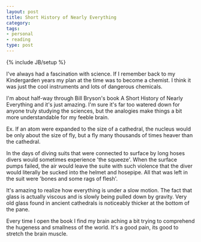 ```yaml
---
layout: post
title: Short History of Nearly Everything
category: 
tags: 
- personal
- reading
type: post
---
```

{% include JB/setup %}

I've always had a fascination with science. If I remember back to my Kindergarden years my plan at the time was to become a chemist. I think it was just the cool instruments and lots of dangerous chemicals. 

I'm about half-way through Bill Bryson's book A Short History of Nearly Everything and it's just amazing. I'm sure it's far too watered down for anyone truly studying the sciences, but the analogies make things a bit more understandable for my feeble brain.

Ex. If an atom were expanded to the size of a cathedral, the nucleus would be only about the size of fly, but a fly many thousands of times heaver than the cathedral. 

In the days of diving suits that were connected to surface by long hoses divers would sometimes experience 'the squeeze'. When the surface pumps failed, the air would leave the suite with such violence that the diver would literally be sucked into the helmet and hosepipe. All that was left in the suit were 'bones and some rags of flesh'. 

It's amazing to realize how everything is under a slow motion. The fact that glass is actually viscous and is slowly being pulled down by gravity. Very old glass found in ancient cathedrals is noticeably thicker at the bottom of the pane. 

Every time I open the book I find my brain aching a bit trying to comprehend the hugeness and smallness of the world. It's a good pain, its good to stretch the brain muscle.

